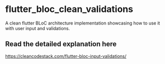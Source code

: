 # flutter_bloc_clean_validations

A clean flutter BLoC architecture implementation showcasing how to use it with user input and validations.

## Read the detailed explanation here

https://cleancodestack.com/flutter-bloc-input-validations/


